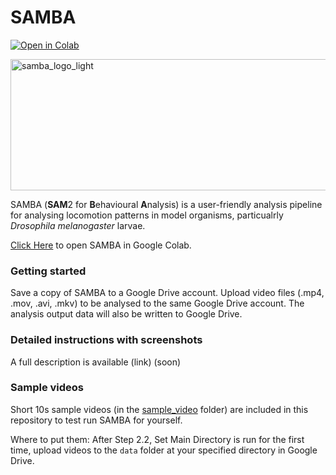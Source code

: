 # SAMBA

[![Open in Colab](https://colab.research.google.com/assets/colab-badge.svg)](https://colab.research.google.com/github/johnsonflygroup/SAMBA/blob/main/SAMBA_SAM2_Behavioural_Analysis.ipynb)

<img width="567" height="210" alt="samba_logo_light" src="https://github.com/user-attachments/assets/56a50891-09c4-4614-8984-16927d424a3b" />

SAMBA (**SAM**2 for **B**ehavioural **A**nalysis) is a user-friendly analysis pipeline for analysing locomotion patterns in model organisms, particualrly *Drosophila melanogaster* larvae.

[Click Here](https://colab.research.google.com/github/johnsonflygroup/SAMBA/blob/main/SAMBA_SAM2_Behavioural_Analysis.ipynb) to open SAMBA in Google Colab.

### Getting started
Save a copy of SAMBA to a Google Drive account. Upload video files (.mp4, .mov, .avi, .mkv) to be analysed to the same Google Drive account. The analysis output data will also be written to Google Drive.

### Detailed instructions with screenshots
A full description is available (link) (soon)

### Sample videos
Short 10s sample videos (in the [sample_video](https://github.com/johnsonflygroup/SAMBA/tree/main/sample_videos) folder) are included in this repository to test run SAMBA for yourself.

Where to put them: After Step 2.2, Set Main Directory is run for the first time, upload videos to the `data` folder at your specified directory in Google Drive.
